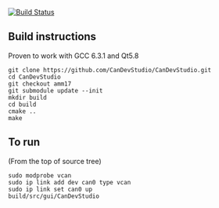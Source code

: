 [![Build Status](https://travis-ci.org/CanDevStudio/CanDevStudio.svg?branch=master)](https://travis-ci.org/CanDevStudio/CanDevStudio)

## Build instructions
Proven to work with GCC 6.3.1 and Qt5.8
```
git clone https://github.com/CanDevStudio/CanDevStudio.git
cd CanDevStudio
git checkout amm17
git submodule update --init
mkdir build
cd build
cmake ..
make
```

## To run
(From the top of source tree)
```
sudo modprobe vcan
sudo ip link add dev can0 type vcan
sudo ip link set can0 up
build/src/gui/CanDevStudio
```
